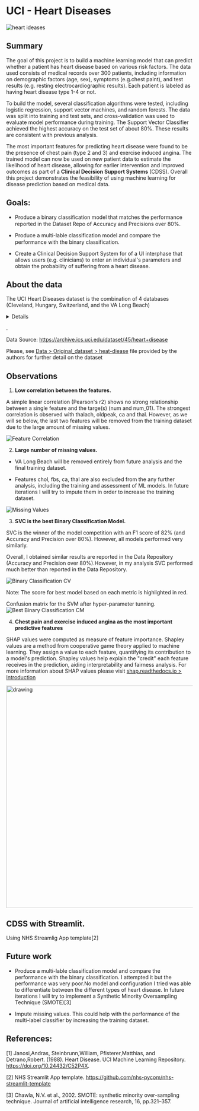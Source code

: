 # UCI - Heart Diseases

![heart ideases](./Figures/heart-disease-thumb.jpg)


## Summary

The goal of this project is to build a machine learning model that can predict whether a patient has heart disease based on various risk factors. The data used consists of medical records over 300 patients, including information on demographic factors (age, sex), symptoms (e.g.chest paint), and test results (e.g. resting electrocardiographic results). Each patient is labeled as having heart disease type 1-4 or not. 

To build the model, several classification algorithms were tested, including logistic regression, support vector machines, and random forests. The data was split into training and test sets, and cross-validation was used to evaluate model performance during training. The Support Vector Classifier achieved the highest accuracy on the test set of about 80%. These results are consistent with previous analysis. 

The most important features for predicting heart disease were found to be the presence of chest pain (type 2 and 3) and exercise induced angina. The trained model can now be used on new patient data to estimate the likelihood of heart disease, allowing for earlier intervention and improved outcomes as part of a **Clinical Decision Support Systems** (CDSS). Overall this project demonstrates the feasibility of using machine learning for disease prediction based on medical data.

## Goals:
- Produce a binary classification model that matches the performance reported in the Dataset Repo of Accuracy and Precisions over 80%. <img src="https://upload.wikimedia.org/wikipedia/commons/8/8c/White_check_mark_in_dark_green_rounded_square.svg" widht="15" height="15"/>

- Produce a multi-lable classification model and compare the performance with the binary classification. <img src="https://upload.wikimedia.org/wikipedia/commons/c/cc/Cross_red_circle.svg" widht="15" height="15"/>

- Create a Clinical Decision Support System for of a UI interphase that allows users (e.g. clinicians) to enter an individual's parameters and obtain the probability of suffering from a heart disease.

## About the data
The UCI Heart Diseases dataset is the combination of 4 databases (Cleveland, Hungary, Switzerland, and the VA Long Beach)

<details>

    Features:
    - age: age in years
    - sex: sex (1 = male; 0 = female)
    - cp: chest pain type

        1 = typical angina; 2 = atypical angina; 3 = non-anginal pain; 4 =asymptomatic

    - trestbps: resting blood pressure (in mm Hg on admission to the 
            hospital)
    - chol: serum cholestoral in mg/dl
    - restecg: resting electrocardiographic results

        0 = normal.

        1 = having ST-T wave abnormality (T wave inversions and/or ST 
            elevation or depression of > 0.05 mV).

        2 = showing probable or definite left ventricular hypertrophy
            by Estes' criteria.

    - thalach: maximum heart rate achieved
    - exang: exercise induced angina (1 = yes; 0 = no)
    - slope: the slope of the peak exercise ST segment

        1 = upsloping; 2 = flat; 3 = downsloping

    - ca: number of major vessels (0-3) colored by flourosopy
    - thal: 3 = normal; 6 = fixed defect; 7 = reversable defect

    Target(s)
    - num: heart disease (0 =  healthy, 1-4 = heart disease) 
    - num_01 : binary version of "num" (0 =  healthy, 1= heart disease) 

</details>

.

Data Source: https://archive.ics.uci.edu/dataset/45/heart+disease

Please, see [Data > Original_dataset > heat-diease](./Data/Original_dataset/heart-disease.names) file provided by the authors for further detail on the dataset

## Observations

1. **Low correlation between the features.**

 A simple linear correlation (Pearson's r2) shows no strong relationship between a single feature and the targe(s) (num and num_01). The strongest correlation is observed with thalach, oldpeak, ca and thal. However, as we will se below, the last two features will be removed from the training dataset due to the large amount of missing values. 


![Feature Correlation](./Figures/10.feature_correlation.png)

2. **Large number of missing values.**

- VA Long Beach will be removed entirely from future analysis and the final training dataset.

- Features chol, fbs, ca, thal are also excluded from the any further analysis, including the training and assessment of ML models. In future iterations I will try to impute them in order to increase the training dataset. 

![Missing Values](./Figures/10.missing_values.png)

3. **SVC is the best Binary Classification Model.**

SVC is the winner of the model competition with an F1 score of 82% (and Accuracy and Precision over 80%). However, all models performed very similarly.

Overall, I obtained similar results are reported in the Data Repository (Accuracy and Precision over 80%).However, in my analysis SVC performed much better than reported in the Data Repository. 

![Binary Classification CV](./Figures/40.binary_classifier_model_selection.png)

Note: The score for best model based on each metric is highlighted in red.

Confusion matrix for the SVM after hyper-parameter tunning.
![Best Binary Classification CM](./Figures/40.binary_confusion_matrix.png)

4. **Chest pain and exercise induced angina as the most important predictive features**

SHAP values were computed as measure of feature importance. Shapley values are a method from cooperative game theory applied to machine learning. They assign a value to each feature, quantifying its contribution to a model's prediction. Shapley values help explain the "credit" each feature receives in the prediction, aiding interpretability and fairness analysis. For more information about SHAP values please visit [shap.readthedocs.io > Introduction](https://shap.readthedocs.io/en/latest/example_notebooks/overviews/An%20introduction%20to%20explainable%20AI%20with%20Shapley%20values.html)

<img src="./Figures/40.binary_classifier_shap_values.png" alt="drawing" width="600"/>

## CDSS with Streamlit.

Using NHS Streamlig App template[2]

## Future work
- Produce a multi-lable classification model and compare the performance with the binary classification. I attempted it but the performance was very poor.No model and configuration I tried was able to differentiate between the different types of heart disease. In future iterations I will try to implement a Synthetic Minority Oversampling Technique (SMOTE)[3]

- Impute missing values. This could help with the performance of the multi-label classifier by increasing the training dataset.

## References:
 [1] Janosi,Andras, Steinbrunn,William, Pfisterer,Matthias, and Detrano,Robert. (1988). Heart Disease. UCI Machine Learning Repository. https://doi.org/10.24432/C52P4X.

 [2] NHS Streamlit App template. https://github.com/nhs-pycom/nhs-streamlit-template

 [3] Chawla, N.V. et al., 2002. SMOTE: synthetic minority over-sampling technique. Journal of artificial intelligence research, 16, pp.321–357.